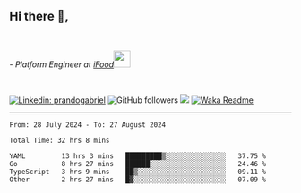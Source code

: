 <h2>Hi there  👋,</h2> </br>

<p><em>- Platform Engineer at <a href="https://www.ifood.com.br/">iFood</a><img src="https://media.giphy.com/media/WUlplcMpOCEmTGBtBW/giphy.gif" width="30"> 
</em></p></br>


[![Linkedin: prandogabriel](https://img.shields.io/badge/-prandogabriel-blue?style=flat-square&logo=Linkedin&logoColor=white&link=https://www.linkedin.com/in/prandogabriel/)](https://www.linkedin.com/in/prandogabriel)
![GitHub followers](https://img.shields.io/github/followers/prandogabriel?label=Follow&style=social)
![](https://visitor-badge.glitch.me/badge?page_id=prandogabriel.prandogabriel)
[![Waka Readme](https://github.com/prandogabriel/prandogabriel/actions/workflows/update-stats.yml.yml/badge.svg)](https://github.com/prandogabriel/prandogabriel/actions/workflows/update-stats.yml.yml)

---

<!--START_SECTION:waka-->

```golang
From: 28 July 2024 - To: 27 August 2024

Total Time: 32 hrs 8 mins

YAML         13 hrs 3 mins   █████████▒░░░░░░░░░░░░░░░   37.75 %
Go           8 hrs 27 mins   ██████░░░░░░░░░░░░░░░░░░░   24.46 %
TypeScript   3 hrs 9 mins    ██▒░░░░░░░░░░░░░░░░░░░░░░   09.11 %
Other        2 hrs 27 mins   █▓░░░░░░░░░░░░░░░░░░░░░░░   07.09 %
```

<!--END_SECTION:waka-->
